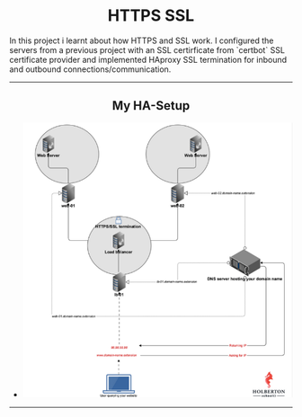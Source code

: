 <center><h1>HTTPS SSL</h1></center>
In this project i learnt about how HTTPS and SSL work. I configured the servers from a previous project with an SSL certirficate from `certbot` SSL certificate provider and implemented HAproxy SSL termination for inbound and outbound connections/communication.

---

<center><h2>My HA-Setup</h2></center>

- ![Screenshot](Screenshot%20from%202023-07-06%2009-56-07.png)

---
